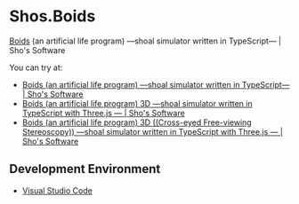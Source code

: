 # Shos.Boids
[Boids](https://en.wikipedia.org/wiki/Boids) (an artificial life program) —shoal simulator written in TypeScript— | Sho's Software

You can try at:
* [Boids (an artificial life program) —shoal simulator written in TypeScript— | Sho's Software](https://www.shos.info/doc/boids.html)
* [Boids (an artificial life program) 3D —shoal simulator written in TypeScript with Three.js — | Sho's Software](https://www.shos.info/doc/boids3d.html)
* [Boids (an artificial life program) 3D ((Cross-eyed Free-viewing Stereoscopy)) —shoal simulator written in TypeScript with Three.js — | Sho's Software](https://www.shos.info/doc/boids3ds.html)

## Development Environment

* [Visual Studio Code](https://code.visualstudio.com/)

